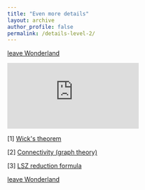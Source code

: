 ```yaml
---
title: "Even more details"
layout: archive
author_profile: false
permalink: /details-level-2/
---
```

[leave Wonderland](https://arkm97.github.io/covered-calls/volatility-model/)

![more_details.pdf](https://arkm97.github.io/covered-calls/files/four_pt_amplitude.pdf)

[1] [Wick's theorem](https://en.wikipedia.org/wiki/Wick%27s_theorem)

[2] [Connectivity (graph theory)](https://en.wikipedia.org/wiki/Connectivity_(graph_theory))

[3] [LSZ reduction formula](https://en.wikipedia.org/wiki/LSZ_reduction_formula#The_reduction_formula_for_scalars)  
 
[leave Wonderland](https://arkm97.github.io/covered-calls/volatility-model/)

